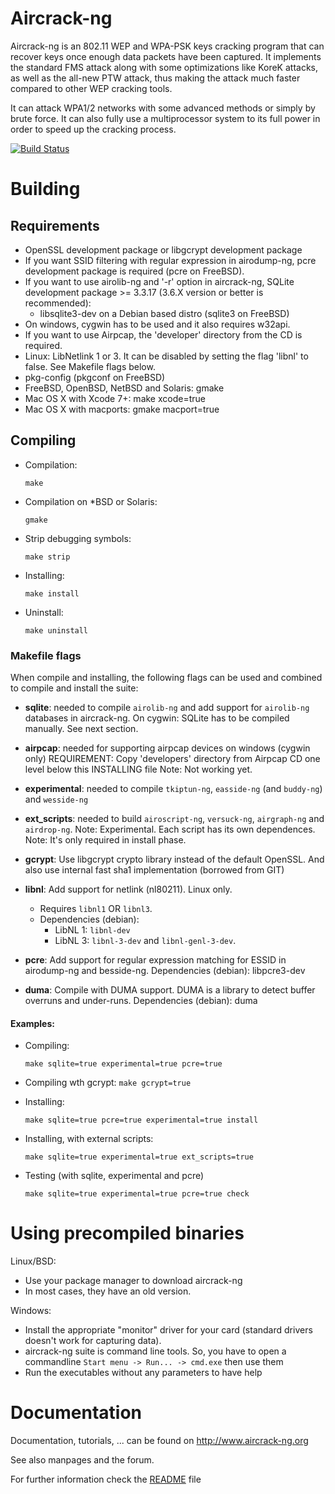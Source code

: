 # Aircrack-ng
Aircrack-ng is an 802.11 WEP and WPA-PSK keys cracking program that can recover
keys once enough data packets have been captured. It implements the standard FMS
attack along with some optimizations like KoreK attacks, as well as the
all-new PTW attack, thus making the attack much faster compared to other WEP
cracking tools.

It can attack WPA1/2 networks with some advanced methods or simply by brute force.
It can also fully use a multiprocessor system to its full power in order
to speed up the cracking process.


[![Build Status](https://api.travis-ci.org/aircrack-ng/aircrack-ng.png)](https://travis-ci.org/aircrack-ng/aircrack-ng)


# Building

## Requirements

 * OpenSSL development package or libgcrypt development package
 * If you want SSID filtering with regular expression  in airodump-ng,
   pcre development package is required (pcre on FreeBSD).
 * If you want to use airolib-ng and '-r' option in aircrack-ng,
   SQLite development package >= 3.3.17 (3.6.X version or better is recommended):
   -  libsqlite3-dev on a Debian based distro (sqlite3 on FreeBSD)
 * On windows, cygwin has to be used and it also requires w32api.
 * If you want to use Airpcap, the 'developer' directory from the CD is required.
 * Linux: LibNetlink 1 or 3. It can be disabled by setting the flag 'libnl' to false.
          See Makefile flags below.
 * pkg-config (pkgconf on FreeBSD)
 * FreeBSD, OpenBSD, NetBSD and Solaris: gmake
 * Mac OS X with Xcode 7+: make xcode=true
 * Mac OS X with macports: gmake macport=true

## Compiling

 * Compilation:

    `make`

 * Compilation on *BSD or Solaris:
 
    `gmake`

 * Strip debugging symbols:

    `make strip`

 * Installing:

    `make install`

 * Uninstall:

    `make uninstall`


###  Makefile flags

When compile and installing, the following flags can be used and combined
to compile and install the suite:

* **sqlite**:   needed to compile `airolib-ng` and add support for `airolib-ng`
                databases in aircrack-ng.
                On cygwin: SQLite has to be compiled manually. See next section.

* **airpcap**:  needed for supporting airpcap devices on windows (cygwin only)
                REQUIREMENT: Copy 'developers' directory from Airpcap CD one 
                level below this INSTALLING file
                Note: Not working yet.

* **experimental**: needed to compile `tkiptun-ng`, `easside-ng` (and `buddy-ng`) and
                    `wesside-ng`

* **ext_scripts**: needed to build `airoscript-ng`, `versuck-ng`, `airgraph-ng` and 
                   `airdrop-ng`. 
                   Note: Experimental. Each script has its own dependences.
                   Note: It's only required in install phase.

* **gcrypt**:   Use libgcrypt crypto library instead of the default OpenSSL.
                And also use internal fast sha1 implementation (borrowed from GIT)

* **libnl**:    Add support for netlink (nl80211). Linux only.
    - Requires `libnl1` OR `libnl3`.
    - Dependencies (debian):
        + LibNL 1: `libnl-dev`
        + LibNL 3: `libnl-3-dev` and `libnl-genl-3-dev`.

* **pcre**:	Add support for regular expression matching for ESSID in airodump-ng and besside-ng.
            	Dependencies (debian): libpcre3-dev

* **duma**:	Compile with DUMA support. DUMA is a library to detect buffer overruns and under-runs.
            	Dependencies (debian): duma

#### Examples:

  * Compiling:

    `make sqlite=true experimental=true pcre=true`

  * Compiling wth gcrypt:
    `make gcrypt=true`

  * Installing:

    `make sqlite=true pcre=true experimental=true install`

  * Installing, with external scripts:

    `make sqlite=true experimental=true ext_scripts=true`

  * Testing (with sqlite, experimental and pcre)

    `make sqlite=true experimental=true pcre=true check`
  

# Using precompiled binaries

Linux/BSD:
 * Use your package manager to download aircrack-ng
 * In most cases, they have an old version.

Windows:
 * Install the appropriate "monitor" driver for your card (standard drivers doesn't work for capturing data).
 * aircrack-ng suite is command line tools. So, you have to open a commandline
   `Start menu -> Run... -> cmd.exe` then use them
 * Run the executables without any parameters to have help

# Documentation


Documentation, tutorials, ... can be found on http://www.aircrack-ng.org

See also manpages and the forum.

For further information check the [README](README) file
